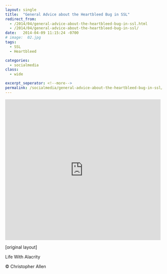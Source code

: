 ```yaml
---
layout: single
title:  "General Advice about the Heartbleed Bug in SSL"
redirect_from:
  - /2014/04/general-advice-about-the-heartbleed-bug-in-ssl.html
  - /2014/04/general-advice-about-the-heartbleed-bug-in-ssl/
date:   2014-04-09 11:15:24 -0700
# image:  02.jpg
tags: 
  - SSL
  - Heartbleed

categories:
  - socialmedia
class:
  - wide

excerpt_seperator: <!--more-->
permalink: /socialmedia/general-advice-about-the-heartbleed-bug-in-ssl/
---
```


<iframe src="https://www.facebook.com/plugins/post.php?href=https%3A%2F%2Fwww.facebook.com%2FChristopherRayAllen%2Fposts%2F10152340008845540&show_text=true&width=500" width="500" height="453" style="border:none;overflow:hidden" scrolling="no" frameborder="0" allowfullscreen="true" allow="autoplay; clipboard-write; encrypted-media; picture-in-picture; web-share"></iframe>

[original layout]

Life With Alacrity

© Christopher Allen